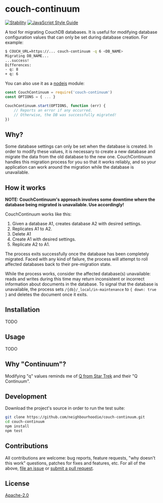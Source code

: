 # couch-continuum

[![Stability](https://img.shields.io/badge/stability-experimental-orange.svg)](https://nodejs.org/api/documentation.html#documentation_stability_index)
[![JavaScript Style Guide](https://img.shields.io/badge/code_style-standard-brightgreen.svg)](https://standardjs.com)

A tool for migrating CouchDB databases. It is useful for modifying database configuration values that can only be set during database creation. For example:

```bash
$ COUCH_URL=https://... couch-continuum -q 6 <DB_NAME>
Migrating DB_NAME...
...success!
Differences:
- q: 8
+ q: 6
```

You can also use it as a [nodejs](http://nodejs.org/) module:

```javascript
const CouchContinuum = require('couch-continuum')
const OPTIONS = { ... }

CouchContinuum.start(OPTIONS, function (err) {
	// Reports an error if any occurred.
	// Otherwise, the DB was successfully migrated!
})
```

## Why?

Some database settings can only be set when the database is created. In order to modify these values, it is necessary to create a new database and migrate the data from the old database to the new one. CouchContinuum handles this migration process for you so that it works reliably, and so your application can work around the migration while the database is unavailable.

## How it works

**NOTE: CouchContinuum's approach involves some downtime where the database being migrated is unavailable. Use accordingly!**

CouchContinuum works like this:

1. Given a database A1, creates database A2 with desired settings.
2. Replicates A1 to A2.
3. Delete A1
4. Create A1 with desired settings.
5. Replicate A2 to A1.

The process exits successfully once the database has been completely migrated. Faced with any kind of failure, the process will attempt to roll affected databases back to their pre-migration state.

While the process works, consider the affected database(s) unavailable: reads and writes during this time may return inconsistent or incorrect information about documents in the database. To signal that the database is unavailable, the process sets `/{db}/_local/in-maintenance` to `{ down: true }` and deletes the document once it exits.

## Installation

TODO

## Usage

TODO

## Why "Continuum"?

Modifying "q" values reminds me of [Q from Star Trek](https://en.wikipedia.org/wiki/Q_%28Star_Trek%29) and their "Q Continuum".

## Development

Download the project's source in order to run the test suite:

```bash
git clone https://github.com/neighbourhoodie/couch-continuum.git
cd couch-continuum
npm install
npm test
```

## Contributions

All contributions are welcome: bug reports, feature requests, "why doesn't this work" questions, patches for fixes and features, etc. For all of the above, [file an issue](https://github.com/garbados/mastermind-game/issues) or [submit a pull request](https://github.com/garbados/mastermind-game/pulls).

## License

[Apache-2.0](https://www.apache.org/licenses/LICENSE-2.0)
